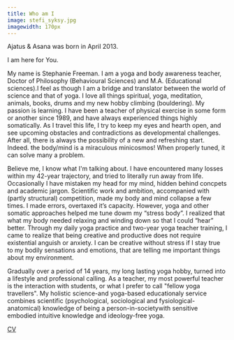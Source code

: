 ```yaml
---
title: Who am I
image: stefi_syksy.jpg
imagewidth: 170px
---
```

Ajatus & Asana was born in April 2013.

I am here for You. 

My name is Stephanie Freeman. I am a yoga and body awareness teacher, Doctor of Philosophy (Behavioural Sciences) and M.A. (Educational sciences).I feel as though I am a bridge and translator between the world of science and that of yoga. I love  all things spiritual, yoga, meditation, animals, books, drums and my new hobby climbing (bouldering). My passion is learning. I have been a teacher of physical exercise in some form or another since 1989, and have always experienced things highly somatically. As I travel this life, I try to keep my eyes and hearth open, and see upcoming obstacles and contradictions as developmental challenges. After all, there is always the possibility of a new and refreshing start. Indeed. the body/mind is a miraculous minicosmos! When properly tuned, it can solve many a problem.

Believe me, I know what I'm talking about. I have encountered many losses within my 42-year trajectory, and tried to literally run away from life. Occasionally I have mistaken my head for my mind, hidden behind concpets and academic jargon. Scientific work and ambition, accompanied with (partly structural) competition, made my body and mind collapse a few times.  I made errors, overtaxed it’s capacity. However, yoga and other somatic approaches helped me tune dowm my “stress body”. I realized that what my body needed relaxing and winding down so that I could “hear” better. Through my daily yoga practice  and two-year yoga teacher training, I came to realize that being creative and productive does not require existential anguish or anxiety. I can be creative without stress if I stay true to my bodily sensations and emotions, that are telling me important things about my environment.  

Gradually over a period of 14 years, my long lasting yoga hobby, turned into a lifestyle and professional calling. As a teacher, my most powerful teacher is the interaction with students, or what I  prefer to call "fellow yoga travellers".
My holistic science-and yoga-based educationaly service combines scientific (psychological, sociological and fysiological-anatomical) knowledge of being a person-in-societywith sensitive embodied
intuitive knowledge and ideology-free yoga. 

[CV](cv.html)
